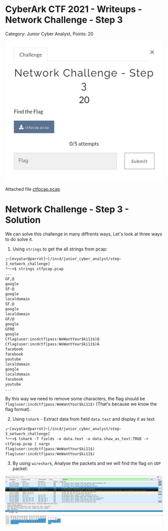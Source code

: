 # CyberArk CTF 2021 - Writeups  - Network Challenge - Step 3

Category: Junior Cyber Analyst, Points: 20

![ctf.JPG](images/ctf.JPG)

Attached file [ctfpcap.pcap](ctfpcap.pcap)

# Network Challenge - Step 3  - Solution

We can solve this challenge in many diffrents ways, Let's look at three ways to do solve it.

1. Using ```strings``` to get the all strings from pcap:
```console
┌─[evyatar@parrot]─[/incd/junior_cyber_analyst/step-3_network_challenge]
└──╼$ strings ctfpcap.pcap
...
GF,@
google
SF-@
google
localdomain
SF.@
google
localdomain
GF/@
google
GF0@
google
Cflag(user:incdctf|pass:WeWantYour$ki11$)@
Cflag(user:incdctf|pass:WeWantYour$ki11$)A
facebook
facebook
youtube
localdomain
google
localdomain
facebook
youtube
...
```
By this way we need to remove some characters, the flag should be ```flag(user:incdctf|pass:WeWantYour$ki11$)``` (That's because we know the flag format).
 
 2. Using ```tshark``` - Extract data from field ```data.text``` and display it as text
```console
┌─[evyatar@parrot]─[/incd/junior_cyber_analyst/step-3_network_challenge]
└──╼$ tshark -T fields -e data.text -o data.show_as_text:TRUE -r ctfpcap.pcap | xargs
flag(user:incdctf|pass:WeWantYour$ki11$) flag(user:incdctf|pass:WeWantYour$ki11$)
```

3. By using ```wireshark```, Analyse the packets and we will find the flag on ```UDP``` packet:

![wireshark.JPG](images/wireshark.JPG)

